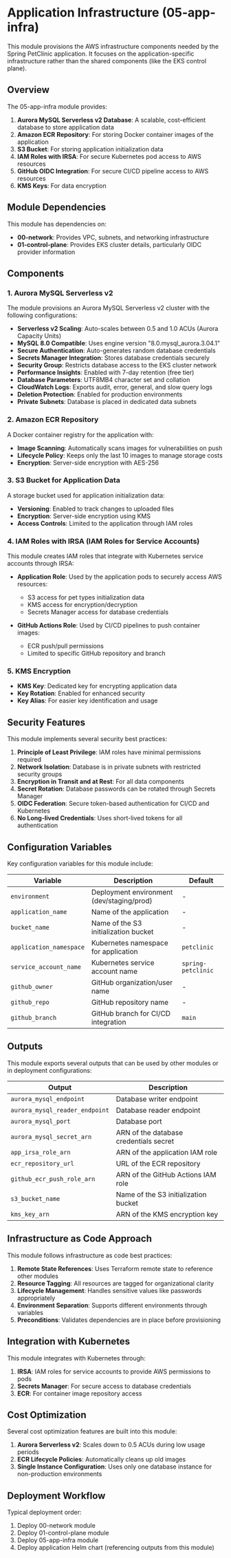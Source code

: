 # Application Infrastructure (05-app-infra)

This module provisions the AWS infrastructure components needed by the Spring PetClinic application. It focuses on the application-specific infrastructure rather than the shared components (like the EKS control plane).

## Overview

The 05-app-infra module provides:

1. **Aurora MySQL Serverless v2 Database**: A scalable, cost-efficient database to store application data
2. **Amazon ECR Repository**: For storing Docker container images of the application
3. **S3 Bucket**: For storing application initialization data
4. **IAM Roles with IRSA**: For secure Kubernetes pod access to AWS resources
5. **GitHub OIDC Integration**: For secure CI/CD pipeline access to AWS resources
6. **KMS Keys**: For data encryption

## Module Dependencies

This module has dependencies on:
- **00-network**: Provides VPC, subnets, and networking infrastructure
- **01-control-plane**: Provides EKS cluster details, particularly OIDC provider information

## Components

### 1. Aurora MySQL Serverless v2

The module provisions an Aurora MySQL Serverless v2 cluster with the following configurations:

- **Serverless v2 Scaling**: Auto-scales between 0.5 and 1.0 ACUs (Aurora Capacity Units)
- **MySQL 8.0 Compatible**: Uses engine version "8.0.mysql_aurora.3.04.1"
- **Secure Authentication**: Auto-generates random database credentials
- **Secrets Manager Integration**: Stores database credentials securely
- **Security Group**: Restricts database access to the EKS cluster network
- **Performance Insights**: Enabled with 7-day retention (free tier)
- **Database Parameters**: UTF8MB4 character set and collation
- **CloudWatch Logs**: Exports audit, error, general, and slow query logs
- **Deletion Protection**: Enabled for production environments
- **Private Subnets**: Database is placed in dedicated data subnets

### 2. Amazon ECR Repository

A Docker container registry for the application with:

- **Image Scanning**: Automatically scans images for vulnerabilities on push
- **Lifecycle Policy**: Keeps only the last 10 images to manage storage costs
- **Encryption**: Server-side encryption with AES-256

### 3. S3 Bucket for Application Data

A storage bucket used for application initialization data:

- **Versioning**: Enabled to track changes to uploaded files
- **Encryption**: Server-side encryption using KMS
- **Access Controls**: Limited to the application through IAM roles

### 4. IAM Roles with IRSA (IAM Roles for Service Accounts)

This module creates IAM roles that integrate with Kubernetes service accounts through IRSA:

- **Application Role**: Used by the application pods to securely access AWS resources:
  - S3 access for pet types initialization data
  - KMS access for encryption/decryption
  - Secrets Manager access for database credentials

- **GitHub Actions Role**: Used by CI/CD pipelines to push container images:
  - ECR push/pull permissions
  - Limited to specific GitHub repository and branch

### 5. KMS Encryption

- **KMS Key**: Dedicated key for encrypting application data
- **Key Rotation**: Enabled for enhanced security
- **Key Alias**: For easier key identification and usage

## Security Features

This module implements several security best practices:

1. **Principle of Least Privilege**: IAM roles have minimal permissions required
2. **Network Isolation**: Database is in private subnets with restricted security groups
3. **Encryption in Transit and at Rest**: For all data components
4. **Secret Rotation**: Database passwords can be rotated through Secrets Manager
5. **OIDC Federation**: Secure token-based authentication for CI/CD and Kubernetes
6. **No Long-lived Credentials**: Uses short-lived tokens for all authentication

## Configuration Variables

Key configuration variables for this module include:

| Variable | Description | Default |
|----------|-------------|---------|
| `environment` | Deployment environment (dev/staging/prod) | - |
| `application_name` | Name of the application | - |
| `bucket_name` | Name of the S3 initialization bucket | - |
| `application_namespace` | Kubernetes namespace for application | `petclinic` |
| `service_account_name` | Kubernetes service account name | `spring-petclinic` |
| `github_owner` | GitHub organization/user name | - |
| `github_repo` | GitHub repository name | - |
| `github_branch` | GitHub branch for CI/CD integration | `main` |

## Outputs

This module exports several outputs that can be used by other modules or in deployment configurations:

| Output | Description |
|--------|-------------|
| `aurora_mysql_endpoint` | Database writer endpoint |
| `aurora_mysql_reader_endpoint` | Database reader endpoint |
| `aurora_mysql_port` | Database port |
| `aurora_mysql_secret_arn` | ARN of the database credentials secret |
| `app_irsa_role_arn` | ARN of the application IAM role |
| `ecr_repository_url` | URL of the ECR repository |
| `github_ecr_push_role_arn` | ARN of the GitHub Actions IAM role |
| `s3_bucket_name` | Name of the S3 initialization bucket |
| `kms_key_arn` | ARN of the KMS encryption key |

## Infrastructure as Code Approach

This module follows infrastructure as code best practices:

1. **Remote State References**: Uses Terraform remote state to reference other modules
2. **Resource Tagging**: All resources are tagged for organizational clarity
3. **Lifecycle Management**: Handles sensitive values like passwords appropriately
4. **Environment Separation**: Supports different environments through variables
5. **Preconditions**: Validates dependencies are in place before provisioning

## Integration with Kubernetes

This module integrates with Kubernetes through:

1. **IRSA**: IAM roles for service accounts to provide AWS permissions to pods
2. **Secrets Manager**: For secure access to database credentials
3. **ECR**: For container image repository access

## Cost Optimization

Several cost optimization features are built into this module:

1. **Aurora Serverless v2**: Scales down to 0.5 ACUs during low usage periods
2. **ECR Lifecycle Policies**: Automatically cleans up old images
3. **Single Instance Configuration**: Uses only one database instance for non-production environments

## Deployment Workflow

Typical deployment order:
1. Deploy 00-network module
2. Deploy 01-control-plane module
3. Deploy 05-app-infra module
4. Deploy application Helm chart (referencing outputs from this module)
